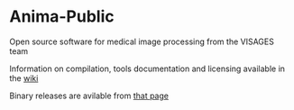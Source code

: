# Anima-Public
Open source software for medical image processing from the VISAGES team

Information on compilation, tools documentation and licensing available in the [wiki](https://github.com/Inria-Visages/Anima-Public/wiki)

Binary releases are avilable from [that page](https://github.com/Inria-Visages/Anima-Public/releases)
